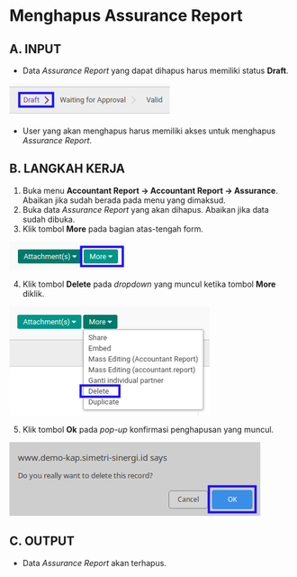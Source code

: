 # Menghapus Assurance Report

## A. INPUT

* Data *Assurance Report* yang dapat dihapus harus memiliki status **Draft**.

![](../../img/assurance-report/status-draft.png)

* User yang akan menghapus harus memiliki akses untuk menghapus *Assurance Report*.

## B. LANGKAH KERJA

1. Buka menu **Accountant Report -> Accountant Report -> Assurance**. Abaikan jika sudah berada pada menu yang dimaksud.
2. Buka data *Assurance Report* yang akan dihapus. Abaikan jika data sudah dibuka.
3. Klik tombol **More** pada bagian atas-tengah form.

![](../../img/assurance-report/tombol-more.png)

4. Klik tombol **Delete** pada *dropdown* yang muncul ketika tombol **More** diklik.

![](../../img/assurance-report/tombol-more-delete.png)

5. Klik tombol **Ok** pada *pop-up* konfirmasi penghapusan yang muncul.

![](../../img/assurance-report/pop-up-konfirmasi-delete.png)

## C. OUTPUT

* Data *Assurance Report* akan terhapus.
